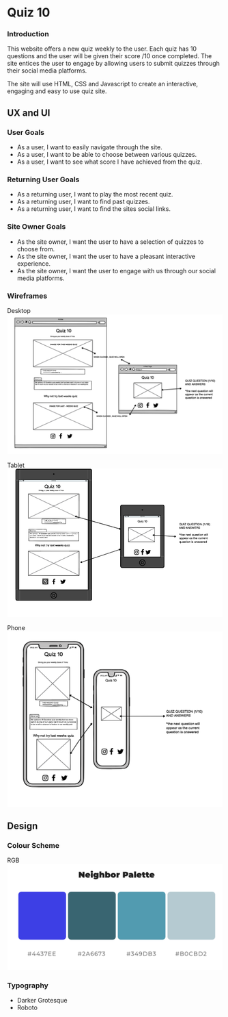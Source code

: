 # Quiz 10

### Introduction

This website offers a new quiz weekly to the user. Each quiz has 10 questions and the user will be given their score /10 once completed. The site entices the user to engage by allowing users to submit quizzes through their social media platforms. 

The site will use HTML, CSS and Javascript to create an interactive, engaging and easy to use quiz site.


## UX and UI

### User Goals
* As a user, I want to easily navigate through the site.
* As a user, I want to be able to choose between various quizzes.
* As a user, I want to see what score I have achieved from the quiz.

### Returning User Goals
* As a returning user, I want to play the most recent quiz.
* As a returning user, I want to find past quizzes.
* As a returning user, I want to find the sites social links.

### Site Owner Goals
* As the site owner, I want the user to have a selection of quizzes to choose from.
* As the site owner, I want the user to have a pleasant interactive experience.
* As the site owner, I want the user to engage with us through our social media platforms.

### Wireframes

Desktop
![Desktop](readme/desktop-wireframe.png)

Tablet <br>
![Tablet](readme/tablet-wireframe.png)

Phone
![phone](readme/phone-wireframe.png)

## Design

### Colour Scheme
RGB
 ![](readme/colour-palette.png)
 
### Typography
 * Darker Grotesque
 * Roboto
 

